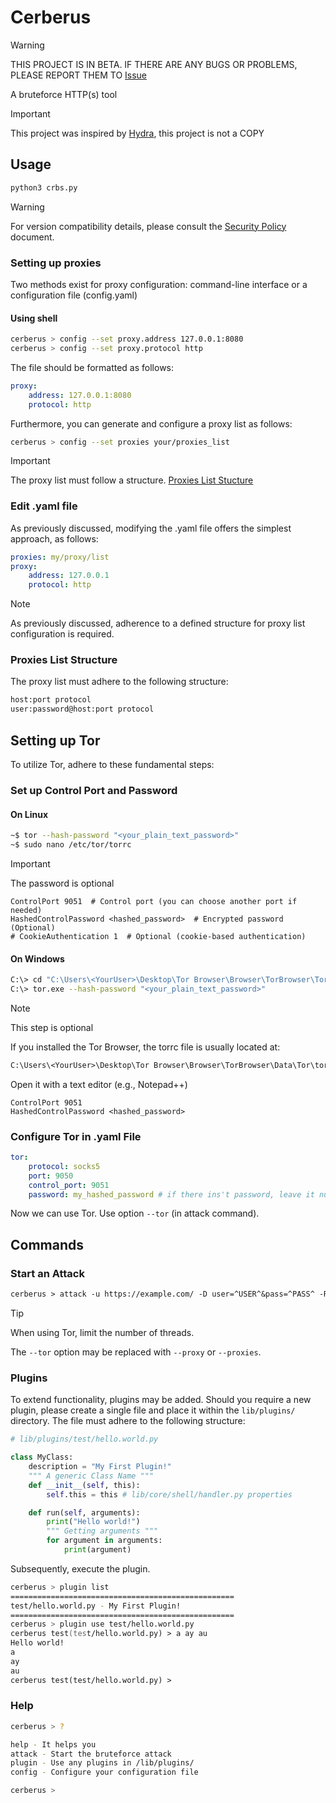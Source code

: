 # Cerberus

> [!WARNING]
> THIS PROJECT IS IN BETA. IF THERE ARE ANY BUGS OR PROBLEMS, PLEASE REPORT THEM TO [Issue](https://github.com/kayake/cerberus/issues)


A bruteforce HTTP(s) tool
> [!IMPORTANT]
> This project was inspired by [Hydra](https://salsa.debian.org/pkg-security-team/hydra), this project is not a COPY

## Usage

```bash
python3 crbs.py
```

> [!WARNING]
> For version compatibility details, please consult the [Security Policy](/SECURITY.md) document.

### Setting up proxies

Two methods exist for proxy configuration: command-line interface or a configuration file (config.yaml)

#### Using shell

```zsh
cerberus > config --set proxy.address 127.0.0.1:8080
cerberus > config --set proxy.protocol http
```

The file should be formatted as follows:

```yaml
proxy:
    address: 127.0.0.1:8080
    protocol: http
```

Furthermore, you can generate and configure a proxy list as follows:

```zsh
cerberus > config --set proxies your/proxies_list
```

> [!IMPORTANT]
> The proxy list must follow a structure. [Proxies List Stucture](#proxies-list-structure)

### Edit .yaml file

As previously discussed, modifying the .yaml file offers the simplest approach, as follows:

```yaml
proxies: my/proxy/list
proxy:
    address: 127.0.0.1
    protocol: http
```

> [!NOTE]
> As previously discussed, adherence to a defined structure for proxy list configuration is required.

### Proxies List Structure

The proxy list must adhere to the following structure:

```txt
host:port protocol
user:password@host:port protocol
```

## Setting up Tor

To utilize Tor, adhere to these fundamental steps:

### Set up Control Port and Password

#### On Linux

```zsh
~$ tor --hash-password "<your_plain_text_password>"
~$ sudo nano /etc/tor/torrc
```

> [!IMPORTANT]
> The password is optional

```.torrc
ControlPort 9051  # Control port (you can choose another port if needed)
HashedControlPassword <hashed_password>  # Encrypted password (Optional)
# CookieAuthentication 1  # Optional (cookie-based authentication)
```

#### On Windows


```zsh
C:\> cd "C:\Users\<YourUser>\Desktop\Tor Browser\Browser\TorBrowser\Tor"
C:\> tor.exe --hash-password "<your_plain_text_password>"
```

> [!NOTE]
> This step is optional

If you installed the Tor Browser, the torrc file is usually located at:

```txt
C:\Users\<YourUser>\Desktop\Tor Browser\Browser\TorBrowser\Data\Tor\torrc
```

Open it with a text editor (e.g., Notepad++)

```.torrc
ControlPort 9051
HashedControlPassword <hashed_password>
```

### Configure Tor in .yaml File

```yaml
tor:
    protocol: socks5
    port: 9050
    control_port: 9051
    password: my_hashed_password # if there ins't password, leave it null
```

Now we can use Tor. Use option `--tor` (in attack command).

## Commands

### Start an Attack

```txt
cerberus > attack -u https://example.com/ -D user=^USER^&pass=^PASS^ -R 401 -T 6 --tor --random-agent -l admin -P password/list.txt
```

> [!TIP]
> When using Tor, limit the number of threads.

The `--tor` option may be replaced with `--proxy` or `--proxies`.

### Plugins

To extend functionality, plugins may be added.  Should you require a new plugin, please create a single file and place it within the `lib/plugins/` directory. The file must adhere to the following structure:

```py
# lib/plugins/test/hello.world.py

class MyClass:
    description = "My First Plugin!"
    """ A generic Class Name """
    def __init__(self, this):
        self.this = this # lib/core/shell/handler.py properties

    def run(self, arguments):
        print("Hello world!")
        """ Getting arguments """
        for argument in arguments:
            print(argument)
```

Subsequently, execute the plugin.

```zsh
cerberus > plugin list
==================================================
test/hello.world.py - My First Plugin!
==================================================
cerberus > plugin use test/hello.world.py
cerberus test(test/hello.world.py) > a ay au
Hello world!
a
ay
au
cerberus test(test/hello.world.py) > 
```

### Help

```zsh
cerberus > ?

help - It helps you
attack - Start the bruteforce attack
plugin - Use any plugins in /lib/plugins/
config - Configure your configuration file

cerberus > 
```
